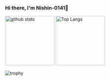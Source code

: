 ### Hi there, I'm Nishin-0141👋
<!--
<img src="https://img.shields.io/badge/-Unity-000000.svg?logo=unity&style=plastic">
<img src="https://img.shields.io/badge/-Python-FFFF00.svg?logo=python&style=plastic">
<img src="https://img.shields.io/badge/-Java-007396.svg?logo=java&style=plastic">
<img src="https://img.shields.io/badge/-Linux%20Mint-D9E5FF.svg?logo=linuxmint&style=plastic">
<img src="https://img.shields.io/badge/-Visual%20Studio%20Code-007ACC.svg?logo=visualstudiocode&style=plastic">
<img src="https://img.shields.io/badge/-Windows-0078D6.svg?logo=windows&style=plastic">
<img src="https://img.shields.io/badge/-Android-CBFFD3.svg?logo=android&style=plastic">
-->

<p align="left"> 
  <img alt="github stats" height="160px" src="https://github-readme-stats.vercel.app/api?username=Nishin-0141&count_private=true&show_icons=true&show_icons=true&theme=monokai" />
  <img alt="Top Langs" height="160px" src="https://github-readme-stats.vercel.app/api/top-langs/?username=Nishin-0141&layout=compact&count_private=true&show_icons=true&show_icons=true&theme=monokai" />
</p>

![trophy](https://github-profile-trophy.vercel.app/?username=Nishin-0141&row=1&column=6&theme=monokai)
<!--
**Nishin-0141/Nishin-0141** is a ✨ _special_ ✨ repository because its `README.md` (this file) appears on your GitHub profile.

Here are some ideas to get you started:

- 🔭 I’m currently working on ...
- 🌱 I’m currently learning ...
- 👯 I’m looking to collaborate on ...
- 🤔 I’m looking for help with ...
- 💬 Ask me about ...
- 📫 How to reach me: ...
- 😄 Pronouns: ...
- ⚡ Fun fact: ...  
-->

